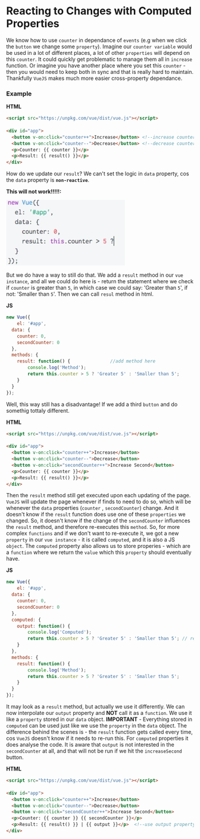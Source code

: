 # Reacting to Changes with Computed Properties

  We know how to  use `counter` in dependance of `events` (e.g when we click the `button` we change some `property`). Imagine our `counter variable` would be used in a lot of different places, a lot of other `properties` will depend on this `counter`. It could quickly get problematic to manage them all in `increase` function. Or imagine you have another place where you set this `counter` - then you would need to keep both in sync and that is really hard to maintain. 
  Thankfully `VueJS` makes much more easier cross-property dependance.

  ### Example

  **HTML**

```html
<script src="https://unpkg.com/vue/dist/vue.js"></script>

<div id="app">
  <button v-on:click="counter++">Increase</button> <!--increase counter here-->
  <button v-on:click="counter--">Decrease</button> <!--decrease counter here-->
  <p>Counter: {{ counter }}</p>
  <p>Result: {{ result() }}</p>
</div>
```

How do we update our `result`? We can't set the logic in `data` property, cos the `data` property is **`non-reactive`**.
  
  **This will not work!!!!!:**

![data-non-reactive](../data-non-reactive.png) 

But we do have a way to still do that. We add a `result` method in our `vue instance`, and all we could do here is  - return the statement where we check if `counter` is greater than `5`, in which case we could say: 'Greater than `5`', if not: 'Smaller than `5`'. Then we can call `resul` method in html. 

**JS**

```js
new Vue({
	el: '#app',
  data: {
  	counter: 0,
    secondCounter: 0
  },
  methods: {
  	result: function() {               //add method here 
    	console.log('Method');
    	return this.counter > 5 ? 'Greater 5' : 'Smaller than 5';
    }
  }
});
```

Well, this way still has a disadvantage! If we add a third `button` and do somethig tottaly different.

**HTML**

```html
<script src="https://unpkg.com/vue/dist/vue.js"></script>

<div id="app">
  <button v-on:click="counter++">Increase</button>
  <button v-on:click="counter--">Decrease</button> 
  <button v-on:click="secondCounter++">Increase Second</button>
  <p>Counter: {{ counter }}</p>
  <p>Result: {{ result() }}</p>
</div>
```

Then the `result` method still get executed upon each updating of the page. `VueJS` will update the page whenever if finds to need to do so, which will be whenever the `data` properties (`counter` , `secondCounter`) change. And it doesn't know if the `result` function does use one of these `properties` we changed. So, it doesn't know if the change of the `secondCounter` influences the `result` method, and therefore re-executes this `method`. So, for more complex `functions` and if we don't want to re-execute it, we got a new `property` in our `vue instance` - it is called `computed`, and it is also a JS `object`. The `computed` property also allows us to store properies  - which are a `function` where we return the `value` which this `property` should eventually have.

**JS**

```js
new Vue({
	el: '#app',
  data: {
  	counter: 0,
    secondCounter: 0
  },
  computed: {
  	output: function() {
    	console.log('Computed');
    	return this.counter > 5 ? 'Greater 5' : 'Smaller than 5'; // return the value the property has
    }
  },
  methods: {
  	result: function() {               
    	console.log('Method');
    	return this.counter > 5 ? 'Greater 5' : 'Smaller than 5';
    }
  }
});
```
It may look as a `result` method, but actually we use it differently. We can now interpolate our `output` property and **NOT** call it as a `function`. We use it like a `property` stored in our `data` object. 
**IMPORTANT** - Everything stored in `computed` can be used just like we use the `property` in the `data` object. 
The difference behind the scenes is - the `result` function gets called every time, cos `VueJS` doesn't know if it needs to re-run this. For `computed` properties it does analyse the code. It is aware that `output` is not interested in the `secondCounter` at all, and that will not be run if we hit the `increaseSecond` button.  

**HTML**

```html
<script src="https://unpkg.com/vue/dist/vue.js"></script>

<div id="app">
  <button v-on:click="counter++">Increase</button> 
  <button v-on:click="counter--">Decrease</button> 
  <button v-on:click="secondCounter++">Increase Second</button>
  <p>Counter: {{ counter }} {{ secondCounter }}</p>
  <p>Result: {{ result() }} | {{ output }}</p>  <!--use output property like a property from the data object-->
</div>
```





